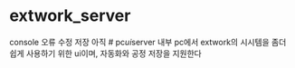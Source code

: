 # extwork_server
console 오류 수정 
저장 아직
#   p c _ u i _ s e r v e r 
 내부 pc에서 extwork의 시시템을 좀더 쉽게 사용하기 위한 ui이며, 자동화와 공정 저장을 지원한다
 
